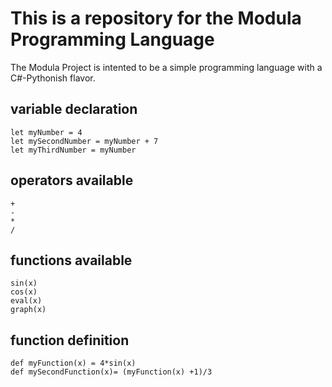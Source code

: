 # This is a repository for the Modula Programming Language

The Modula Project is intented to be a simple programming language with a C#-Pythonish flavor. 

## variable declaration
```
let myNumber = 4
let mySecondNumber = myNumber + 7
let myThirdNumber = myNumber
```
## operators available
```
+
-
*
/
```
## functions available
```
sin(x)
cos(x)
eval(x)
graph(x)
```

## function definition

```
def myFunction(x) = 4*sin(x)
def mySecondFunction(x)= (myFunction(x) +1)/3
```